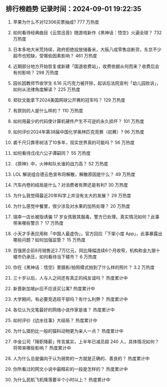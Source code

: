 
## 排行榜趋势 记录时间：2024-09-01 19:22:35
  
  1. 苹果为什么不对12306买票抽成? 777 万热度
    
  2. 如何看待经典曲目《云宫迅音》随游戏新作《黑神话：悟空》火遍全球？ 732 万热度
    
  3. 日本多地大米荒持续，政府拒绝投放储备米，大阪八成零售店断货，东京不少超市也短缺，受哪些因素影响？ 461 万热度
    
  4. 近期部分地方开始恢复或新建「国道收费站」，收费依据从何而来？收费后会有何影响？ 298 万热度
    
  5. 园长因教师节收学生 6.16 元巧克力被开除，起诉后法院宣判「幼儿园败诉」，如何从法律角度解读？ 225 万热度
    
  6. 郑钦文能拿下2024美国网球公开赛的冠军吗？ 129 万热度
    
  7. 有原则的人是什么样的？ 110 万热度
    
  8. 如何用最少的代码使计算机硬件产生不可逆的永久损坏？ 101 万热度
    
  9. 如何评价2024年第38届中国化学奥林匹克竞赛（初赛）? 96 万热度
    
  10. 裘千尺只靠枣树活了10多年，现实世界真的可能吗？ 56 万热度
    
  11. 如何看待戊戌六公子谭嗣同？ 55 万热度
    
  12. 《原神》中，火神和队长谁的战力高？ 52 万热度
    
  13. LOL 解说组合德云色宣布将解散，解散原因是什么？ 49 万热度
    
  14. 汽车内卷的结局是什么？对消费者有弊还是有利? 30 万热度
    
  15. 为什么我觉得最近20年科学上并没有太大的发展？ 29 万热度
    
  16. 为什么感觉中餐里，很少涉及对水果的加热处理？ 20 万热度
    
  17. 瑞幸一店长被指诱骗 17 岁女孩致其服毒，警方已处理，真实情况如何？此事带来哪些警示？ 17 万热度
    
  18. 小天才手表应用称「中国人最虚伪」，官方回应「下架小度 App」，此事暴露出哪些问题？如何加强监管？ 15 万热度
    
  19. 百强房企前8月销售近2.7万亿元，同比降幅连续6个月收窄，机构称金九银十楼市仍承压，如何看待当下楼市？ 6 万热度
    
  20. 你在《黑神话：悟空》里摄影/拍照模式拍到了什么样的照片？ 3.2 万热度
    
  21. 三十岁以后，人与人之间还有真正的纯友谊吗？ 热度累计中
    
  22. 新晋新加坡pr应不应该买公寓? 热度累计中
    
  23. 大学期间，有必要竞选班干部吗？有什么利弊？ 热度累计中
    
  24. 各位认为文笔最好的网络小说作家是谁？ 热度累计中
    
  25. 如何评价《边水往事》大结局？ 热度累计中
    
  26. 为什么猎豹比一般的猫科动物更为亲人一点？ 热度累计中
    
  27. 中金公司「降职降薪」传言属实，上半年已减员超 240 人，具体情况如何？将带来哪些影响？ 热度累计中
    
  28. 人为什么总是偏向于认为弱势的一方就是正确的、善良的？ 热度累计中
    
  29. 你所看过的网文小说中最精彩的一段是怎样的？ 热度累计中
    
  30. 为什么民航飞机降落要半个小时以上？ 热度累计中
    